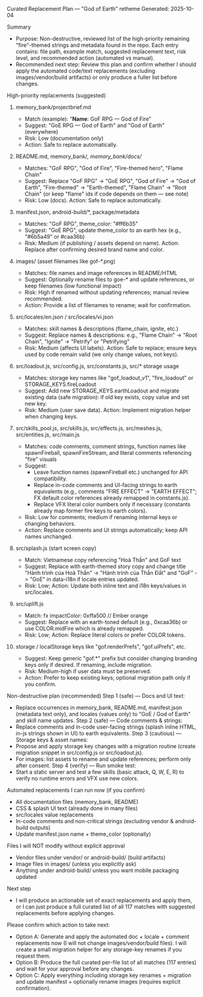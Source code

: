 Curated Replacement Plan — "God of Earth" retheme
Generated: 2025-10-04

Summary
- Purpose: Non-destructive, reviewed list of the high-priority remaining "fire"-themed strings and metadata found in the repo. Each entry contains: file path, example match, suggested replacement text, risk level, and recommended action (automated vs manual).
- Recommended next step: Review this plan and confirm whether I should apply the automated code/text replacements (excluding images/vendor/build artifacts) or only produce a fuller list before changes.

High-priority replacements (suggested)
1) memory_bank/projectbrief.md
   - Match (example): "**Name**: GoF RPG — God of Fire"
   - Suggest: "GoE RPG — God of Earth" and "God of Earth" (everywhere)
   - Risk: Low (documentation only)
   - Action: Safe to replace automatically.

2) README.md, memory_bank/*, memory_bank/docs/*
   - Matches: "GoF RPG", "God of Fire", "Fire-themed hero", "Flame Chain"
   - Suggest: Replace "GoF RPG" -> "GoE RPG", "God of Fire" -> "God of Earth", "Fire-themed" -> "Earth-themed", "Flame Chain" -> "Root Chain" (or keep "flame" ids if code depends on them — see note)
   - Risk: Low (docs). Action: Safe to replace automatically.

3) manifest.json, android-build/*, package/metadata
   - Matches: "GoF RPG", theme_color: "#ff6b35"
   - Suggest: "GoE RPG", update theme_color to an earth hex (e.g., "#6b5a49" or #caa36b)
   - Risk: Medium (if publishing / assets depend on name). Action: Replace after confirming desired brand name and color.

4) images/ (asset filenames like gof-*.png)
   - Matches: file names and image references in README/HTML
   - Suggest: Optionally rename files to goe-* and update references, or keep filenames (low functional impact)
   - Risk: High if renamed without updating references; manual review recommended.
   - Action: Provide a list of filenames to rename; wait for confirmation.

5) src/locales/en.json / src/locales/vi.json
   - Matches: skill names & descriptions (flame_chain, ignite, etc.)
   - Suggest: Replace names & descriptions: e.g., "Flame Chain" -> "Root Chain", "Ignite" -> "Petrify" or "Petrifying"
   - Risk: Medium (affects UI labels). Action: Safe to replace; ensure keys used by code remain valid (we only change values, not keys).

6) src/loadout.js, src/config.js, src/constants.js, src/* storage usage
   - Matches: storage key names like "gof_loadout_v1", "fire_loadout" or STORAGE_KEYS.fireLoadout
   - Suggest: Add new STORAGE_KEYS.earthLoadout and migrate existing data (safe migration): if old key exists, copy value and set new key.
   - Risk: Medium (user save data). Action: Implement migration helper when changing keys.

7) src/skills_pool.js, src/skills.js, src/effects.js, src/meshes.js, src/entities.js, src/main.js
   - Matches: code comments, comment strings, function names like spawnFireball, spawnFireStream, and literal comments referencing "fire" visuals
   - Suggest:
     - Leave function names (spawnFireball etc.) unchanged for API compatibility.
     - Replace in-code comments and UI-facing strings to earth equivalents (e.g., comments "FIRE EFFECT" -> "EARTH EFFECT"; FX default color references already remapped in constants.js).
     - Replace VFX literal color numbers only if necessary (constants already map former fire keys to earth colors).
   - Risk: Low for comments; medium if renaming internal keys or changing behaviors.
   - Action: Replace comments and UI strings automatically; keep API names unchanged.

8) src/splash.js (start screen copy)
   - Match: Vietnamese copy referencing "Hoả Thần" and GoF text
   - Suggest: Replace with earth-themed story copy and change title "Hành trình của Hoả Thần" -> "Hành trình của Thần Đất" and "GoF" -> "GoE" in data-i18n if locale entries updated.
   - Risk: Low; Action: Update both inline text and i18n keys/values in src/locales.

9) src/uplift.js
   - Match: fx impactColor: 0xffa500 // Ember orange
   - Suggest: Replace with an earth-toned default (e.g., 0xcaa36b) or use COLOR.midFire which is already remapped.
   - Risk: Low; Action: Replace literal colors or prefer COLOR tokens.

10) storage / localStorage keys like "gof.renderPrefs", "gof.uiPrefs", etc.
    - Suggest: Keep generic "gof.*" prefix but consider changing branding keys only if desired. If renaming, include migration.
    - Risk: Medium-high if user data must be preserved.
    - Action: Prefer to keep existing keys; optional migration path only if you confirm.

Non-destructive plan (recommended)
Step 1 (safe) — Docs and UI text:
- Replace occurrences in memory_bank, README.md, manifest.json (metadata text only), and locales (values only) to "GoE / God of Earth" and skill name updates.
Step 2 (safe) — Code comments & strings:
- Replace comments and in-code user-facing strings (splash inline HTML, in-js strings shown in UI) to earth equivalents.
Step 3 (cautious) — Storage keys & asset names:
- Propose and apply storage key changes with a migration routine (create migration snippet in src/config.js or src/loadout.js).
- For images: list assets to rename and update references; perform only after consent.
Step 4 (verify) — Run smoke test:
- Start a static server and test a few skills (basic attack, Q, W, E, R) to verify no runtime errors and VFX use new colors.

Automated replacements I can run now (if you confirm)
- All documentation files (memory_bank, README)
- CSS & splash UI text (already done in many files)
- src/locales value replacements
- In-code comments and non-critical strings (excluding vendor & android-build outputs)
- Update manifest.json name + theme_color (optionally)

Files I will NOT modify without explicit approval
- Vendor files under vendor/ or android-build/ (build artifacts)
- Image files in images/ (unless you explicitly ask)
- Anything under android-build/ unless you want mobile packaging updated

Next step
- I will produce an actionable set of exact replacements and apply them, or I can just produce a full curated list of all 117 matches with suggested replacements before applying changes.

Please confirm which action to take next:
- Option A: Generate and apply the automated doc + locale + comment replacements now (I will not change images/vendor/build files). I will create a small migration helper for any storage-key renames if you request them.
- Option B: Produce the full curated per-file list of all matches (117 entries) and wait for your approval before any changes.
- Option C: Apply everything including storage key renames + migration and update manifest + optionally rename images (requires explicit confirmation).
